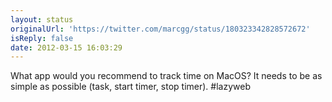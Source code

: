 ```yaml
---
layout: status
originalUrl: 'https://twitter.com/marcgg/status/180323342828572672'
isReply: false
date: 2012-03-15 16:03:29
---
```


What app would you recommend to track time on MacOS? It needs to be as simple as possible (task, start timer, stop timer). #lazyweb
